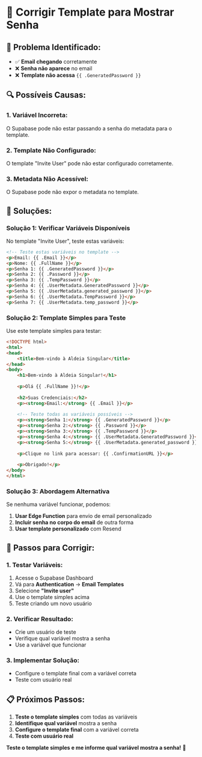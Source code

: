 # 🔧 Corrigir Template para Mostrar Senha

## 🎯 **Problema Identificado:**
- ✅ **Email chegando** corretamente
- ❌ **Senha não aparece** no email
- ❌ **Template não acessa** `{{ .GeneratedPassword }}`

## 🔍 **Possíveis Causas:**

### **1. Variável Incorreta:**
O Supabase pode não estar passando a senha do metadata para o template.

### **2. Template Não Configurado:**
O template "Invite User" pode não estar configurado corretamente.

### **3. Metadata Não Acessível:**
O Supabase pode não expor o metadata no template.

## 🚀 **Soluções:**

### **Solução 1: Verificar Variáveis Disponíveis**

No template "Invite User", teste estas variáveis:

```html
<!-- Teste estas variáveis no template -->
<p>Email: {{ .Email }}</p>
<p>Nome: {{ .FullName }}</p>
<p>Senha 1: {{ .GeneratedPassword }}</p>
<p>Senha 2: {{ .Password }}</p>
<p>Senha 3: {{ .TempPassword }}</p>
<p>Senha 4: {{ .UserMetadata.GeneratedPassword }}</p>
<p>Senha 5: {{ .UserMetadata.generated_password }}</p>
<p>Senha 6: {{ .UserMetadata.TempPassword }}</p>
<p>Senha 7: {{ .UserMetadata.temp_password }}</p>
```

### **Solução 2: Template Simples para Teste**

Use este template simples para testar:

```html
<!DOCTYPE html>
<html>
<head>
    <title>Bem-vindo à Aldeia Singular</title>
</head>
<body>
    <h1>Bem-vindo à Aldeia Singular!</h1>
    
    <p>Olá {{ .FullName }}!</p>
    
    <h2>Suas Credenciais:</h2>
    <p><strong>Email:</strong> {{ .Email }}</p>
    
    <!-- Teste todas as variáveis possíveis -->
    <p><strong>Senha 1:</strong> {{ .GeneratedPassword }}</p>
    <p><strong>Senha 2:</strong> {{ .Password }}</p>
    <p><strong>Senha 3:</strong> {{ .TempPassword }}</p>
    <p><strong>Senha 4:</strong> {{ .UserMetadata.GeneratedPassword }}</p>
    <p><strong>Senha 5:</strong> {{ .UserMetadata.generated_password }}</p>
    
    <p>Clique no link para acessar: {{ .ConfirmationURL }}</p>
    
    <p>Obrigado!</p>
</body>
</html>
```

### **Solução 3: Abordagem Alternativa**

Se nenhuma variável funcionar, podemos:

1. **Usar Edge Function** para envio de email personalizado
2. **Incluir senha no corpo do email** de outra forma
3. **Usar template personalizado** com Resend

## 🔧 **Passos para Corrigir:**

### **1. Testar Variáveis:**
1. Acesse o Supabase Dashboard
2. Vá para **Authentication** → **Email Templates**
3. Selecione **"Invite user"**
4. Use o template simples acima
5. Teste criando um novo usuário

### **2. Verificar Resultado:**
- Crie um usuário de teste
- Verifique qual variável mostra a senha
- Use a variável que funcionar

### **3. Implementar Solução:**
- Configure o template final com a variável correta
- Teste com usuário real

## 📋 **Próximos Passos:**

1. **Teste o template simples** com todas as variáveis
2. **Identifique qual variável** mostra a senha
3. **Configure o template final** com a variável correta
4. **Teste com usuário real**

**Teste o template simples e me informe qual variável mostra a senha!** 🚀
